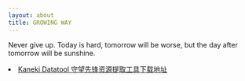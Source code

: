 ```yaml
---
layout: about
title: GROWING WAY
---
```


Never give up. 
Today is hard, 
tomorrow will be worse, 
but the day after tomorrow will be sunshine.

 <li><a href="https://kaneki.dynv6.net/datatool/" target="_blank">Kaneki Datatool 守望先锋资源提取工具下载地址</a></li>

